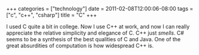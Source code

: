 +++
categories = ["technology"]
date = 2011-02-08T12:00:06-08:00
tags = ["c", "c++", "csharp"]
title = "C"
+++

I used C quite a bit in college. Now I use C++ at work, and now I can really appreciate the relative simplicity and elegance of C. C++ just *smells*. C# seems to be a synthesis of the best qualities of C and Java. One of the great absurdities of computation is how widespread C++ is.
